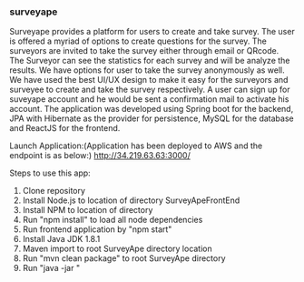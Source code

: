 ### surveyape

Surveyape provides a platform for users to create and take survey. The user is offered a myriad of
options to create questions for the survey. The surveyors are invited to take the survey either
through email or QRcode. The Surveyor can see the statistics for each survey and will be analyze
the results. We have options for user to take the survey anonymously as well. We have used the
best UI/UX design to make it easy for the surveyors and surveyee to create and take the survey
respectively. A user can sign up for suveyape account and he would be sent a confirmation mail to
activate his account. The application was developed using Spring boot for the backend, JPA with
Hibernate as the provider for persistence, MySQL for the database and ReactJS for the frontend.



Launch Application:(Application has been deployed to AWS and the endpoint is as below:)
http://34.219.63.63:3000/




Steps to use this app:

1. Clone repository
2. Install Node.js to location of directory SurveyApeFrontEnd
3. Install NPM to location of directory
4. Run "npm install" to load all node dependencies
5. Run frontend application by "npm start"
6. Install Java JDK 1.8.1
7. Maven import to root SurveyApe directory location
8. Run "mvn clean package" to root SurveyApe directory
9. Run "java -jar <SNAPSHOT jar name>"
